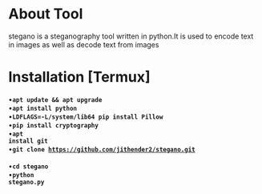# About Tool 
stegano is a steganography tool written in python.It is used to encode text in images as well as decode text from images 
# Installation [Termux]
•<code><b>apt update && apt upgrade</b> </code></br>
•<code><b>apt install python</b> </code></br>
•<code><b>LDFLAGS=-L/system/lib64 pip install Pillow</b> </code></br>
•<code><b>pip install cryptography</b> </code></br>
•<code><b>apt install git</b> </code></br>
•<code><b>git clone https://github.com/jithender2/stegano.git</b> </code></br>
•<code><b>cd stegano</b></code></br>
•<code><b>python stegano.py</b></code></br>
